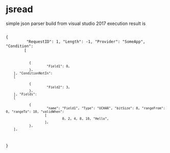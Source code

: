 # jsread
simple json parser
build from visual studio 2017
execution result is

<code>
{
         "RequestID": 1, "Length": -1, "Provider": "SomeApp", "Condition":
        [

                {
                         "Field1": 0,
                },
        ], "ConditionNotIn":
        [

                {
                         "Field2": 3,
                },
        ], "Fields":
        [

                {
                         "name": "Field1", "Type": "UCHAR", "bitSize": 8, "rangeFrom": 0, "rangeTo": 10, "validWhen":
                        [
                                 0, 2, 4, 8, 10, "Hello",
                        ],
                },
        ],
}
</code>
